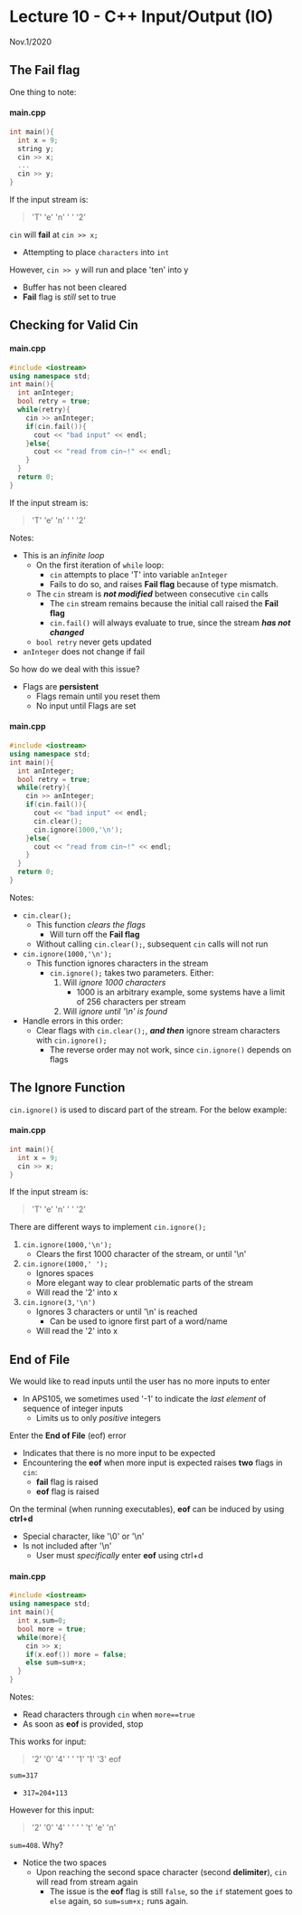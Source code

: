 # Lecture 10 - C++ Input/Output (IO)
Nov.1/2020

## The Fail flag

One thing to note:

#### main.cpp
```c++
int main(){
  int x = 9;
  string y;
  cin >> x;
  ...
  cin >> y;
}
```
If the input stream is:

> 'T' 'e' 'n' ' ' '2'

`cin` will **fail** at `cin >> x;`
* Attempting to place `characters` into `int`

However, `cin >> y` will run and place 'ten' into y
* Buffer has not been cleared
* **Fail** flag is *still* set to true

## Checking for Valid Cin

#### main.cpp
```c++
#include <iostream>
using namespace std;
int main(){
  int anInteger;
  bool retry = true;
  while(retry){
    cin >> anInteger;
    if(cin.fail()){
      cout << "bad input" << endl;
    }else{
      cout << "read from cin~!" << endl;
    }
  }
  return 0;
}
```
If the input stream is:

> 'T' 'e' 'n' ' ' '2'

Notes:
* This is an *infinite loop*
  * On the first iteration of `while` loop:
    * `cin` attempts to place 'T' into variable `anInteger`
    * Fails to do so, and raises **Fail flag** because of type mismatch.
  * The `cin` stream is ***not modified*** between consecutive `cin` calls
    * The `cin` stream remains because the initial call raised the **Fail flag**
    * `cin.fail()` will always evaluate to true, since the stream ***has not changed***
  * `bool retry` never gets updated
* `anInteger` does not change if fail

So how do we deal with this issue?
* Flags are **persistent**
  * Flags remain until you reset them
  * No input until Flags are set

#### main.cpp
```c++
#include <iostream>
using namespace std;
int main(){
  int anInteger;
  bool retry = true;
  while(retry){
    cin >> anInteger;
    if(cin.fail()){
      cout << "bad input" << endl;
      cin.clear();
      cin.ignore(1000,'\n');
    }else{
      cout << "read from cin~!" << endl;
    }
  }
  return 0;
}
```
Notes:
* `cin.clear();`
  * This function *clears the flags*
    * Will turn off the **Fail flag**
  * Without calling `cin.clear();`, subsequent `cin` calls will not run
* `cin.ignore(1000,'\n');`
  * This function ignores characters in the stream
    * `cin.ignore();` takes two parameters. Either:
      1. Will *ignore 1000 characters*
          * 1000 is an arbitrary example, some systems have a limit of 256 characters per stream
      2. Will *ignore until '\n' is found*
* Handle errors in this order:
  * Clear flags with `cin.clear();`, ***and then*** ignore stream characters with `cin.ignore();`
    * The reverse order may not work, since `cin.ignore()` depends on flags

## The Ignore Function

`cin.ignore()` is used to discard part of the stream. For the below example:

#### main.cpp
```c++
int main(){
  int x = 9;
  cin >> x;
}
```
If the input stream is:

> 'T' 'e' 'n' ' ' '2'

There are different ways to implement `cin.ignore();`
1. `cin.ignore(1000,'\n');`
    * Clears the first 1000 character of the stream, or until '\n'
2. `cin.ignore(1000,' ');`
    * Ignores spaces
    * More elegant way to clear problematic parts of the stream
    * Will read the '2' into x
3. `cin.ignore(3,'\n')`
    * Ignores 3 characters or until '\n' is reached
      * Can be used to ignore first part of a word/name
    * Will read the '2' into x

## End of File

We would like to read inputs until the user has no more inputs to enter
* In APS105, we sometimes used '-1' to indicate the *last element* of sequence of integer inputs
  * Limits us to only *positive* integers

Enter the **End of File** (eof) error
* Indicates that there is no more input to be expected
* Encountering the **eof** when more input is expected raises **two** flags in `cin`:
  * **fail** flag is raised
  * **eof** flag is raised

On the terminal (when running executables), **eof** can be induced by using **ctrl+d**
* Special character, like '\0' or '\n'
* Is not included after '\n'
  * User must *specifically* enter **eof** using ctrl+d

#### main.cpp
```c++
#include <iostream>
using namespace std;
int main(){
  int x,sum=0;
  bool more = true;
  while(more){
    cin >> x;
    if(x.eof()) more = false;
    else sum=sum+x;
  }
}
```
Notes:
* Read characters through `cin` when `more==true`
* As soon as **eof** is provided, stop

This works for input:

> '2' '0' '4' ' ' '1' '1' '3'
> eof

`sum=317`
* `317=204+113`

However for this input:

> '2' '0' '4' ' ' ' ' 't' 'e' 'n'

`sum=408`. Why?
* Notice the two spaces
  * Upon reaching the second space character (second **delimiter**), `cin` will read from stream again
    * The issue is the **eof** flag is still `false`, so the `if` statement goes to `else` again, so `sum=sum+x;` runs again.
